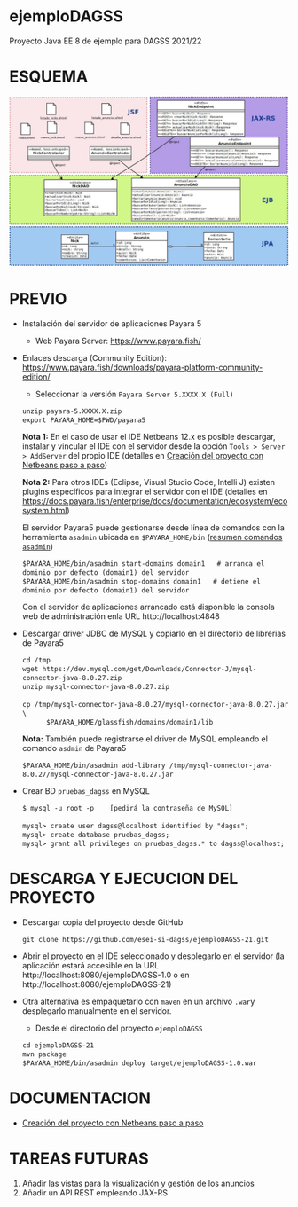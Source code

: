 # ejemploDAGSS
Proyecto Java EE 8 de ejemplo para DAGSS 2021/22

# ESQUEMA
![Esquema del ejemplo](doc/esquema.jpg?raw=true "Esquema del proyecto JSF + JAX-RS")


# PREVIO

* Instalación del servidor de aplicaciones Payara 5 
  
    * Web Payara Server: https://www.payara.fish/
* Enlaces descarga (Community Edition): https://www.payara.fish/downloads/payara-platform-community-edition/
    * Seleccionar la versión `Payara Server 5.XXXX.X (Full)`
    
  ```
  unzip payara-5.XXXX.X.zip
  export PAYARA_HOME=$PWD/payara5
  ```
  
  **Nota 1:**  En el caso de usar el IDE Netbeans 12.x es posible descargar, instalar y vincular el IDE con el servidor desde la opción `Tools > Server > AddServer` del propio IDE (detalles en [Creación del proyecto con Netbeans paso a paso](/doc/pasos_netbeans.md))
  
  **Nota 2:**  Para otros IDEs (Eclipse, Visual Studio Code, Intelli J) existen plugins específicos para integrar el servidor con el IDE (detalles en https://docs.payara.fish/enterprise/docs/documentation/ecosystem/ecosystem.html) 
  
  El servidor Payara5 puede gestionarse desde línea de comandos con la herramienta `asadmin` ubicada en `$PAYARA_HOME/bin` ([resumen comandos `asadmin`](https://docs.payara.fish/community/docs/documentation/payara-server/asadmin-commands/server-management-commands.html))
  
  ```
  $PAYARA_HOME/bin/asadmin start-domains domain1   # arranca el dominio por defecto (domain1) del servidor
  $PAYARA_HOME/bin/asadmin stop-domains domain1   # detiene el dominio por defecto (domain1) del servidor
  ```
  
  Con el servidor de aplicaciones arrancado está disponible la consola web de administración enla URL http://localhost:4848
  
* Descargar driver JDBC de MySQL y copiarlo en el directorio de librerias de Payara5
  
  ```
  cd /tmp
  wget https://dev.mysql.com/get/Downloads/Connector-J/mysql-connector-java-8.0.27.zip
  unzip mysql-connector-java-8.0.27.zip
     
  cp /tmp/mysql-connector-java-8.0.27/mysql-connector-java-8.0.27.jar \
        $PAYARA_HOME/glassfish/domains/domain1/lib
  ```
  
  **Nota:** También puede registrarse el driver de MySQL empleando el comando `asdmin` de Payara5
  
  ```
  $PAYARA_HOME/bin/asadmin add-library /tmp/mysql-connector-java-8.0.27/mysql-connector-java-8.0.27.jar
  ```
  
   
  
* Crear BD `pruebas_dagss` en MySQL
   ```
   $ mysql -u root -p    [pedirá la contraseña de MySQL]
   
   mysql> create user dagss@localhost identified by "dagss";
   mysql> create database pruebas_dagss;
   mysql> grant all privileges on pruebas_dagss.* to dagss@localhost;
   ```

# DESCARGA Y EJECUCION DEL PROYECTO

* Descargar copia del proyecto desde GitHub
   ```
   git clone https://github.com/esei-si-dagss/ejemploDAGSS-21.git
   ```

* Abrir el proyecto en el IDE seleccionado y desplegarlo en el servidor (la aplicación estará accesible en la URL http://localhost:8080/ejemploDAGSS-1.0 o en http://localhost:8080/ejemploDAGSS-21)

* Otra alternativa es empaquetarlo con `maven` en un archivo `.war`y desplegarlo manualmente en el servidor.

    * Desde el directorio del proyecto `ejemploDAGSS`

    ```
    cd ejemploDAGSS-21
    mvn package
    $PAYARA_HOME/bin/asadmin deploy target/ejemploDAGSS-1.0.war
    ```


# DOCUMENTACION

* [Creación del proyecto con Netbeans paso a paso](/doc/pasos_netbeans.md)

# TAREAS FUTURAS
1. Añadir las vistas para la visualización y gestión de los anuncios 
2. Añadir un API REST empleando JAX-RS
